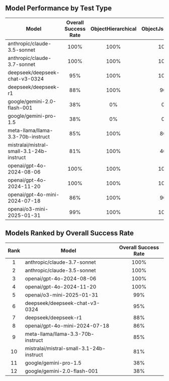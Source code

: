 
## Model Performance by Test Type

| Model | Overall Success Rate | ObjectHierarchical | ObjectJsonSchema | ObjectSimple | ObjectUnionExplicit | ObjectUnionImplicit | ValidateObjectConstraint | ValidateObjectFunctionSchema | ValidateObjectGeometry |
| --- | :---: | :---: | :---: | :---: | :---: | :---: | :---: | :---: | :---: |
| anthropic/claude-3.5-sonnet | 100% | 100% | 100% | 100% | 100% | 100% | 100% | 100% | 100% |
| anthropic/claude-3.7-sonnet | 100% | 100% | 100% | 100% | 100% | 100% | 100% | 100% | 100% |
| deepseek/deepseek-chat-v3-0324 | 95% | 100% | 100% | 100% | 100% | 100% | 100% | 60% | 100% |
| deepseek/deepseek-r1 | 88% | 100% | 90% | 100% | 100% | 100% | 100% | 10% | 100% |
| google/gemini-2.0-flash-001 | 38% | 0% | 0% | 100% | 0% | 0% | 100% | 0% | 100% |
| google/gemini-pro-1.5 | 38% | 0% | 0% | 100% | 0% | 0% | 100% | 0% | 100% |
| meta-llama/llama-3.3-70b-instruct | 85% | 100% | 80% | 100% | 90% | 100% | 100% | 10% | 100% |
| mistralai/mistral-small-3.1-24b-instruct | 81% | 100% | 40% | 100% | 100% | 100% | 90% | 20% | 100% |
| openai/gpt-4o-2024-08-06 | 100% | 100% | 100% | 100% | 100% | 100% | 100% | 100% | 100% |
| openai/gpt-4o-2024-11-20 | 100% | 100% | 100% | 100% | 100% | 100% | 100% | 100% | 100% |
| openai/gpt-4o-mini-2024-07-18 | 86% | 100% | 90% | 100% | 100% | 100% | 100% | 0% | 100% |
| openai/o3-mini-2025-01-31 | 99% | 100% | 100% | 100% | 100% | 100% | 100% | 90% | 100% |

## Models Ranked by Overall Success Rate

| Rank | Model | Overall Success Rate |
| :---: | --- | :---: |
| 1 | anthropic/claude-3.7-sonnet | 100% |
| 2 | anthropic/claude-3.5-sonnet | 100% |
| 3 | openai/gpt-4o-2024-08-06 | 100% |
| 4 | openai/gpt-4o-2024-11-20 | 100% |
| 5 | openai/o3-mini-2025-01-31 | 99% |
| 6 | deepseek/deepseek-chat-v3-0324 | 95% |
| 7 | deepseek/deepseek-r1 | 88% |
| 8 | openai/gpt-4o-mini-2024-07-18 | 86% |
| 9 | meta-llama/llama-3.3-70b-instruct | 85% |
| 10 | mistralai/mistral-small-3.1-24b-instruct | 81% |
| 11 | google/gemini-pro-1.5 | 38% |
| 12 | google/gemini-2.0-flash-001 | 38% |
